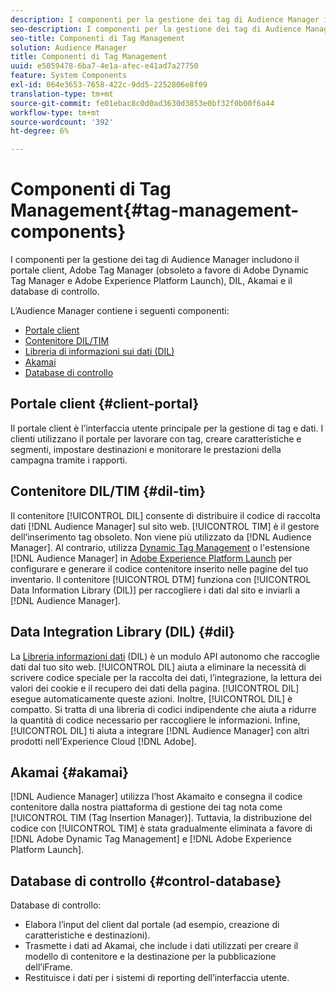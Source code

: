 ```yaml
---
description: I componenti per la gestione dei tag di Audience Manager includono il portale client, Adobe Tag Manager (obsoleto a favore di Adobe Dynamic Tag Manager e Adobe Experience Platform Launch), DIL, Akamai e il database di controllo.
seo-description: I componenti per la gestione dei tag di Audience Manager includono il portale client, Adobe Tag Manager (obsoleto a favore di Adobe Dynamic Tag Manager e Adobe Experience Platform Launch), DIL, Akamai e il database di controllo.
seo-title: Componenti di Tag Management
solution: Audience Manager
title: Componenti di Tag Management
uuid: e5059478-6ba7-4e1a-afec-e41ad7a27750
feature: System Components
exl-id: 064e3653-7658-422c-9dd5-2252806e8f09
translation-type: tm+mt
source-git-commit: fe01ebac8c0d0ad3630d3853e0bf32f0b00f6a44
workflow-type: tm+mt
source-wordcount: '392'
ht-degree: 6%

---
```


# Componenti di Tag Management{#tag-management-components}

I componenti per la gestione dei tag di Audience Manager includono il portale client, Adobe Tag Manager (obsoleto a favore di Adobe Dynamic Tag Manager e Adobe Experience Platform Launch), DIL, Akamai e il database di controllo.

<!-- 

c_comptag.xml

 -->

L’Audience Manager contiene i seguenti componenti:

* [Portale client](../../reference/system-components/components-tag-management.md#client-portal)
* [Contenitore DIL/TIM](../../reference/system-components/components-tag-management.md#dil-tim)
* [Libreria di informazioni sui dati (DIL)](../../reference/system-components/components-tag-management.md#dil)
* [Akamai](../../reference/system-components/components-tag-management.md#akamai)
* [Database di controllo](../../reference/system-components/components-tag-management.md#control-database)

## Portale client {#client-portal}

Il portale client è l’interfaccia utente principale per la gestione di tag e dati. I clienti utilizzano il portale per lavorare con tag, creare caratteristiche e segmenti, impostare destinazioni e monitorare le prestazioni della campagna tramite i rapporti.

## Contenitore DIL/TIM {#dil-tim}

Il contenitore [!UICONTROL DIL] consente di distribuire il codice di raccolta dati [!DNL Audience Manager] sul sito web. [!UICONTROL TIM] è il gestore dell’inserimento tag obsoleto. Non viene più utilizzato da [!DNL Audience Manager]. Al contrario, utilizza [Dynamic Tag Management](https://docs.adobe.com/content/help/it-IT/dtm/using/dtm-home.html) o l&#39;estensione [!DNL Audience Manager] in [Adobe Experience Platform Launch](https://experienceleague.adobe.com/docs/launch/using/extensions-ref/adobe-extension/audience-manager/overview.html) per configurare e generare il codice contenitore inserito nelle pagine del tuo inventario. Il contenitore [!UICONTROL DTM] funziona con [!UICONTROL Data Information Library (DIL)] per raccogliere i dati dal sito e inviarli a [!DNL Audience Manager].

##  Data Integration Library (DIL) {#dil}

La [Libreria informazioni dati](../../dil/dil-overview.md) (DIL) è un modulo API autonomo che raccoglie dati dal tuo sito web. [!UICONTROL DIL] aiuta a eliminare la necessità di scrivere codice speciale per la raccolta dei dati, l’integrazione, la lettura dei valori dei cookie e il recupero dei dati della pagina. [!UICONTROL DIL] esegue automaticamente queste azioni. Inoltre, [!UICONTROL DIL] è compatto. Si tratta di una libreria di codici indipendente che aiuta a ridurre la quantità di codice necessario per raccogliere le informazioni. Infine, [!UICONTROL DIL] ti aiuta a integrare [!DNL Audience Manager] con altri prodotti nell&#39;Experience Cloud [!DNL Adobe].

## Akamai {#akamai}

[!DNL Audience Manager] utilizza l’host  [](https://www.akamai.com/us/en/about/) Akamaito e consegna il codice contenitore dalla nostra piattaforma di gestione dei tag nota come  [!UICONTROL TIM (Tag Insertion Manager)]. Tuttavia, la distribuzione del codice con [!UICONTROL TIM] è stata gradualmente eliminata a favore di [!DNL Adobe Dynamic Tag Management] e [!DNL Adobe Experience Platform Launch].

## Database di controllo {#control-database}

Database di controllo:

* Elabora l’input del client dal portale (ad esempio, creazione di caratteristiche e destinazioni).
* Trasmette i dati ad Akamai, che include i dati utilizzati per creare il modello di contenitore e la destinazione per la pubblicazione dell’iFrame.
* Restituisce i dati per i sistemi di reporting dell’interfaccia utente.
